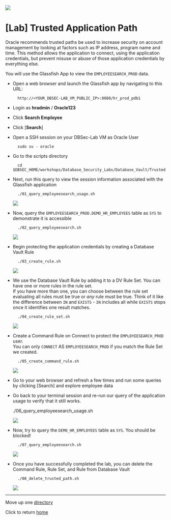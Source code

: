 ![](../../../images/banner_DV.PNG)

# [Lab] Trusted Application Path

Oracle recommends trusted paths be used to increase security on account management by looking at factors such as IP address, program name and time.
This method allows the application to connect, using the application credentials, but prevent misuse or abuse of those application credentials by everything else.

You will use the Glassfish App to view the `EMPLOYEESEARCH_PROD` data.

- Open a web browser and launch the Glassfish app by navigating to this URL:

        http://<YOUR_DBSEC-LAB_VM_PUBLIC_IP>:8080/hr_prod_pdb1

- Login as **hradmin** / **Oracle123**

- Click **Search Employee**

- Click [**Search**]

- Open a SSH session on your DBSec-Lab VM as Oracle User

        sudo su - oracle

- Go to the scripts directory

        cd $DBSEC_HOME/workshops/Database_Security_Labs/Database_Vault/Trusted_App_Path

- Next, run this query to view the session information associated with the Glassfish application

        ./01_query_employeesearch_usage.sh

    ![](../images/DV_019.PNG)

- Now, query the `EMPLOYEESEARCH_PROD.DEMO_HR_EMPLOYEES` table as `SYS` to demonstrate it is accessible

        ./02_query_employeesearch.sh

    ![](../images/DV_020.PNG)

- Begin protecting the application credentials by creating a Database Vault Rule

        ./03_create_rule.sh

    ![](../images/DV_021.PNG)

- We use the Database Vault Rule by adding it to a DV Rule Set. You can have one or more rules in the rule set.<br>
If you have more than one, you can choose between the rule set evaluating all rules must be true or *any* rule must be true. Think of it like the difference between `IN` and `EXISTS` - `IN` includes all while `EXISTS` stops once it identifies one result matches. 

        ./04_create_rule_set.sh

    ![](../images/DV_022.PNG)

- Create a Command Rule on Connect to protect the `EMPLOYEESEARCH_PROD` user.<br>
You can only `CONNECT` AS `EMPLOYEESEARCH_PROD` if you match the Rule Set we created.

        ./05_create_command_rule.sh

    ![](../images/DV_023.PNG)

- Go to your web browser and refresh a few times and run some queries by clicking [Search] and explore employee data

- Go back to your terminal session and re-run our query of the application usage to verify that it still works.<br>

    ./06_query_employeesearch_usage.sh
    
    ![](../images/DV_024.PNG)

- Now, try to query the `DEMO_HR_EMPLOYEES` table as `SYS`. You should be blocked!
    
        ./07_query_employeesearch.sh
    
    ![](../images/DV_025.PNG)
    
- Once you have successfully completed the lab, you can delete the Command Rule, Rule Set, and Rule from Database Vault
    
        ./08_delete_trusted_path.sh
    
    ![](../images/DV_026.PNG)

---
Move up one [directory](../README.md)

Click to return [home](/README.md)
